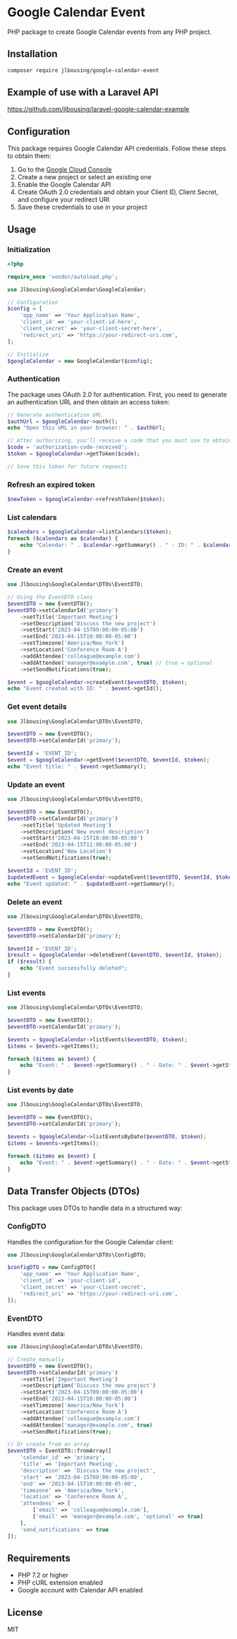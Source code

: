# Google Calendar Event

PHP package to create Google Calendar events from any PHP project.

## Installation

```bash
composer require jlbousing/google-calendar-event
```

## Example of use with a Laravel API

https://github.com/jlbousing/laravel-google-calendar-example

## Configuration

This package requires Google Calendar API credentials. Follow these steps to obtain them:

1. Go to the [Google Cloud Console](https://console.cloud.google.com/)
2. Create a new project or select an existing one
3. Enable the Google Calendar API
4. Create OAuth 2.0 credentials and obtain your Client ID, Client Secret, and configure your redirect URI
5. Save these credentials to use in your project

## Usage

### Initialization

```php
<?php

require_once 'vendor/autoload.php';

use Jlbousing\GoogleCalendar\GoogleCalendar;

// Configuration
$config = [
    'app_name' => 'Your Application Name',
    'client_id' => 'your-client-id-here',
    'client_secret' => 'your-client-secret-here',
    'redirect_uri' => 'https://your-redirect-uri.com',
];

// Initialize
$googleCalendar = new GoogleCalendar($config);
```

### Authentication

The package uses OAuth 2.0 for authentication. First, you need to generate an authentication URL and then obtain an access token:

```php
// Generate authentication URL
$authUrl = $googleCalendar->auth();
echo "Open this URL in your browser: " . $authUrl;

// After authorizing, you'll receive a code that you must use to obtain the token
$code = 'authorization-code-received';
$token = $googleCalendar->getToken($code);

// Save this token for future requests
```

### Refresh an expired token

```php
$newToken = $googleCalendar->refreshToken($token);
```

### List calendars

```php
$calendars = $googleCalendar->listCalendars($token);
foreach ($calendars as $calendar) {
    echo "Calendar: " . $calendar->getSummary() . " - ID: " . $calendar->getId() . "\n";
}
```

### Create an event

```php
use Jlbousing\GoogleCalendar\DTOs\EventDTO;

// Using the EventDTO class
$eventDTO = new EventDTO();
$eventDTO->setCalendarId('primary')
    ->setTitle('Important Meeting')
    ->setDescription('Discuss the new project')
    ->setStart('2023-04-15T09:00:00-05:00')
    ->setEnd('2023-04-15T10:00:00-05:00')
    ->setTimezone('America/New_York')
    ->setLocation('Conference Room A')
    ->addAttendee('colleague@example.com')
    ->addAttendee('manager@example.com', true) // true = optional
    ->setSendNotifications(true);

$event = $googleCalendar->createEvent($eventDTO, $token);
echo "Event created with ID: " . $event->getId();
```

### Get event details

```php
use Jlbousing\GoogleCalendar\DTOs\EventDTO;

$eventDTO = new EventDTO();
$eventDTO->setCalendarId('primary');

$eventId = 'EVENT_ID';
$event = $googleCalendar->getEvent($eventDTO, $eventId, $token);
echo "Event title: " . $event->getSummary();
```

### Update an event

```php
use Jlbousing\GoogleCalendar\DTOs\EventDTO;

$eventDTO = new EventDTO();
$eventDTO->setCalendarId('primary')
    ->setTitle('Updated Meeting')
    ->setDescription('New event description')
    ->setStart('2023-04-15T10:00:00-05:00')
    ->setEnd('2023-04-15T11:00:00-05:00')
    ->setLocation('New Location')
    ->setSendNotifications(true);

$eventId = 'EVENT_ID';
$updatedEvent = $googleCalendar->updateEvent($eventDTO, $eventId, $token);
echo "Event updated: " . $updatedEvent->getSummary();
```

### Delete an event

```php
use Jlbousing\GoogleCalendar\DTOs\EventDTO;

$eventDTO = new EventDTO();
$eventDTO->setCalendarId('primary');

$eventId = 'EVENT_ID';
$result = $googleCalendar->deleteEvent($eventDTO, $eventId, $token);
if ($result) {
    echo "Event successfully deleted";
}
```

### List events

```php
use Jlbousing\GoogleCalendar\DTOs\EventDTO;

$eventDTO = new EventDTO();
$eventDTO->setCalendarId('primary');

$events = $googleCalendar->listEvents($eventDTO, $token);
$items = $events->getItems();

foreach ($items as $event) {
    echo "Event: " . $event->getSummary() . " - Date: " . $event->getStart()->getDateTime() . "\n";
}
```

### List events by date

```php
use Jlbousing\GoogleCalendar\DTOs\EventDTO;

$eventDTO = new EventDTO();
$eventDTO->setCalendarId('primary');

$events = $googleCalendar->listEventsByDate($eventDTO, $token);
$items = $events->getItems();

foreach ($items as $event) {
    echo "Event: " . $event->getSummary() . " - Date: " . $event->getStart()->getDateTime() . "\n";
}
```

## Data Transfer Objects (DTOs)

This package uses DTOs to handle data in a structured way:

### ConfigDTO

Handles the configuration for the Google Calendar client:

```php
use Jlbousing\GoogleCalendar\DTOs\ConfigDTO;

$configDTO = new ConfigDTO([
    'app_name' => 'Your Application Name',
    'client_id' => 'your-client-id',
    'client_secret' => 'your-client-secret',
    'redirect_uri' => 'https://your-redirect-uri.com',
]);
```

### EventDTO

Handles event data:

```php
use Jlbousing\GoogleCalendar\DTOs\EventDTO;

// Create manually
$eventDTO = new EventDTO();
$eventDTO->setCalendarId('primary')
    ->setTitle('Important Meeting')
    ->setDescription('Discuss the new project')
    ->setStart('2023-04-15T09:00:00-05:00')
    ->setEnd('2023-04-15T10:00:00-05:00')
    ->setTimezone('America/New_York')
    ->setLocation('Conference Room A')
    ->addAttendee('colleague@example.com')
    ->addAttendee('manager@example.com', true)
    ->setSendNotifications(true);

// Or create from an array
$eventDTO = EventDTO::fromArray([
    'calendar_id' => 'primary',
    'title' => 'Important Meeting',
    'description' => 'Discuss the new project',
    'start' => '2023-04-15T09:00:00-05:00',
    'end' => '2023-04-15T10:00:00-05:00',
    'timezone' => 'America/New_York',
    'location' => 'Conference Room A',
    'attendees' => [
        ['email' => 'colleague@example.com'],
        ['email' => 'manager@example.com', 'optional' => true]
    ],
    'send_notifications' => true
]);
```

## Requirements

- PHP 7.2 or higher
- PHP cURL extension enabled
- Google account with Calendar API enabled

## License

MIT
